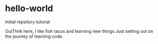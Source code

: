 # hello-world
Initial repsitory tutorial



OutThnk here, I like fish tacos and learning new things
Just setting out on the journey of learning code.
